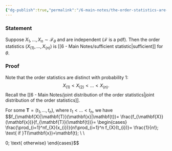 ```yaml
---
{"dg-publish":true,"permalink":"/6-main-notes/the-order-statistics-are-sufficient/","tags":["inference","info"]}
---
```


### Statement

Suppose $X_{1},\dots,X_{n} \sim \mathcal{F}_{\theta}$ and are independent ($\mathcal{F}$ is a pdf). Then the order statistics $(X_{(1)},\dots,X_{(n)})$ is [[6 - Main Notes/sufficient statistic\|sufficient]] for $\theta$.

### Proof

Note that the order statistics are distinct with probability $1$: $$X_{(1)}<X_{(2)}<\dots< X_{(n)}.$$
Recall the [[6 - Main Notes/joint distribution of the order statistics\|joint distribution of the order statistics]].

For some $\mathbf{T}=(t_{1},\dots,t_{n})$, where $t_{1}<\dots<t_{n}$, we have
$$f_{\mathbf{X}|\mathbf{T}}(\mathbf{x}|\mathbf{t})= \frac{f_{\mathbf{X}}(\mathbf{x})}{f_{\mathbf{T}}(\mathbf{t})}= \begin{cases}
\frac{\prod_{i=1}^nf_{X}(x_{i})}{n!\prod_{i=1}^n f_{X}(t_{i})}= \frac{1}{n!}; \text{ if }T(\mathbf{x})=\mathbf{t}; \\ \\

0; \text{ otherwise}
\end{cases}$$